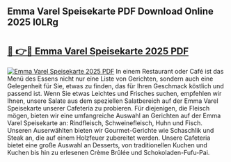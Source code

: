 ## Emma Varel Speisekarte PDF Download Online 2025 l0LRg

# <h2><a href="http://gcct17.nevu.top/?p=Emma+Varel+Speisekarte">🔗 👉🔴 Emma Varel Speisekarte 2025 PDF</a></h2>

[![Emma Varel Speisekarte 2025 PDF](https://i.imgur.com/dBaPXMq.png)](http://gcct17.nevu.top/?p=Emma+Varel+Speisekarte)
In einem Restaurant oder Café ist das Menü des Essens nicht nur eine Liste von Gerichten, sondern auch eine Gelegenheit für Sie, etwas zu finden, das für Ihren Geschmack köstlich und passend ist. Wenn Sie etwas Leichtes und Frisches suchen, empfehlen wir Ihnen, unsere Salate aus dem speziellen Salatbereich auf der Emma Varel Speisekarte unserer Cafeteria zu probieren. Für diejenigen, die Fleisch mögen, bieten wir eine umfangreiche Auswahl an Gerichten auf der Emma Varel Speisekarte an: Rindfleisch, Schweinefleisch, Huhn und Fisch. Unseren Auserwählten bieten wir Gourmet-Gerichte wie Schaschlik und Steak an, die auf einem Holzfeuer zubereitet werden. Unsere Cafeteria bietet eine große Auswahl an Desserts, von traditionellen Kuchen und Kuchen bis hin zu erlesenen Crème Brûlée und Schokoladen-Fufu-Pai.
